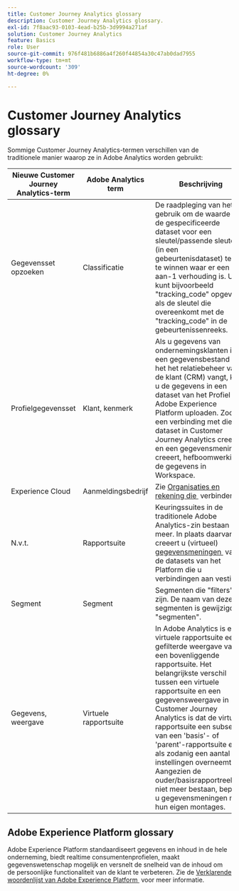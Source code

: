 ```yaml
---
title: Customer Journey Analytics glossary
description: Customer Journey Analytics glossary.
exl-id: 7f8aac93-0103-4ead-b25b-3d9994a271af
solution: Customer Journey Analytics
feature: Basics
role: User
source-git-commit: 976f481b6886a4f260f44854a30c47ab0dad7955
workflow-type: tm+mt
source-wordcount: '309'
ht-degree: 0%

---
```


# Customer Journey Analytics glossary

Sommige Customer Journey Analytics-termen verschillen van de traditionele manier waarop ze in Adobe Analytics worden gebruikt:

| Nieuwe Customer Journey Analytics-term | Adobe Analytics term | Beschrijving |
| --- | --- | --- |
| Gegevensset opzoeken | Classificatie | De raadpleging van het gebruik om de waarde van de gespecificeerde dataset voor een sleutel/passende sleutel (in een gebeurtenisdataset) terug te winnen waar er een 1-aan-1 verhouding is. U kunt bijvoorbeeld &quot;tracking_code&quot; opgeven als de sleutel die overeenkomt met de &quot;tracking_code&quot; in de gebeurtenissenreeks. |
| Profielgegevensset | Klant, kenmerk | Als u gegevens van ondernemingsklanten in een gegevensbestand van het het relatiebeheer van de klant (CRM) vangt, kunt u de gegevens in een dataset van het Profiel in Adobe Experience Platform uploaden. Zodra u een verbinding met die dataset in Customer Journey Analytics creeert en een gegevensmening creeert, hefboomwerking de gegevens in Workspace. |
| Experience Cloud | Aanmeldingsbedrijf | Zie [&#x200B; Organisaties en rekening die &#x200B;](https://experienceleague.adobe.com/docs/core-services/interface/manage-users-and-products/organizations.html?lang=nl-NL#topic_C31CB834F109465A82ED57FF0563B3F1) verbinden. |
| N.v.t. | Rapportsuite | Keuringssuites in de traditionele Adobe Analytics-zin bestaan niet meer. In plaats daarvan, creeert u (virtueel) [&#x200B; gegevensmeningen &#x200B;](/help/data-views/create-dataview.md) van de datasets van het Platform die u verbindingen aan vestigde. |
| Segment | Segment | Segmenten die &quot;filters&quot; zijn. De naam van deze segmenten is gewijzigd in &quot;segmenten&quot;. |
| Gegevens, weergave | Virtuele rapportsuite | In Adobe Analytics is een virtuele rapportsuite een gefilterde weergave van een bovenliggende rapportsuite. Het belangrijkste verschil tussen een virtuele rapportsuite en een gegevensweergave in Customer Journey Analytics is dat de virtuele rapportsuite een subset is van een &#39;basis&#39;- of &#39;parent&#39;-rapportsuite en als zodanig een aantal instellingen overneemt. Aangezien de ouder/basisrapportreeksen niet meer bestaan, bepaalt u gegevensmeningen met hun eigen montages. |

## Adobe Experience Platform glossary

Adobe Experience Platform standaardiseert gegevens en inhoud in de hele onderneming, biedt realtime consumentenprofielen, maakt gegevenswetenschap mogelijk en versnelt de snelheid van de inhoud om de persoonlijke functionaliteit van de klant te verbeteren.
Zie de [&#x200B; Verklarende woordenlijst van Adobe Experience Platform &#x200B;](https://experienceleague.adobe.com/docs/experience-platform/landing/glossary.html?lang=nl-NL) voor meer informatie.
